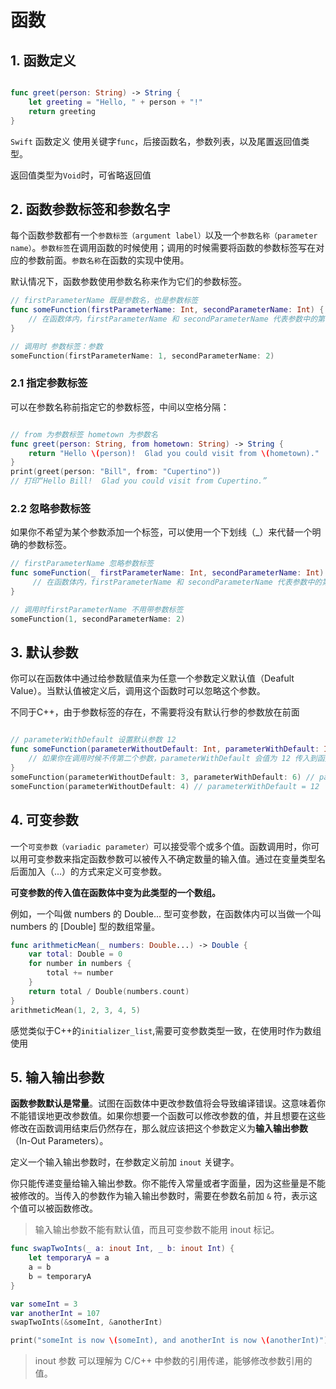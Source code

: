 # 函数

## 1. 函数定义

```swift 

func greet(person: String) -> String {
    let greeting = "Hello, " + person + "!"
    return greeting
}


```

`Swift` 函数定义 使用关键字`func`，后接函数名，参数列表，以及尾置返回值类型。

返回值类型为`Void`时，可省略返回值

## 2. 函数参数标签和参数名字

每个函数参数都有一个`参数标签（argument label）`以及一个`参数名称（parameter name）`。`参数标签`在调用函数的时候使用；调用的时候需要将函数的参数标签写在对应的参数前面。`参数名称`在函数的实现中使用。

默认情况下，函数参数使用参数名称来作为它们的参数标签。

```swift 
// firstParameterName 既是参数名，也是参数标签
func someFunction(firstParameterName: Int, secondParameterName: Int) {
    // 在函数体内，firstParameterName 和 secondParameterName 代表参数中的第一个和第二个参数值
}

// 调用时 参数标签：参数
someFunction(firstParameterName: 1, secondParameterName: 2)

```

### 2.1 指定参数标签

可以在参数名称前指定它的参数标签，中间以空格分隔：

```swift

// from 为参数标签 hometown 为参数名
func greet(person: String, from hometown: String) -> String {
    return "Hello \(person)!  Glad you could visit from \(hometown)."
}
print(greet(person: "Bill", from: "Cupertino"))
// 打印“Hello Bill!  Glad you could visit from Cupertino.”

```

### 2.2 忽略参数标签

如果你不希望为某个参数添加一个标签，可以使用一个下划线（_）来代替一个明确的参数标签。


```swift
// firstParameterName 忽略参数标签
func someFunction(_ firstParameterName: Int, secondParameterName: Int) {
     // 在函数体内，firstParameterName 和 secondParameterName 代表参数中的第一个和第二个参数值
}

// 调用时firstParameterName 不用带参数标签
someFunction(1, secondParameterName: 2)
```

## 3. 默认参数

你可以在函数体中通过给参数赋值来为任意一个参数定义默认值（Deafult Value）。当默认值被定义后，调用这个函数时可以忽略这个参数。

不同于C++，由于参数标签的存在，不需要将没有默认行参的参数放在前面

```swift 

// parameterWithDefault 设置默认参数 12
func someFunction(parameterWithoutDefault: Int, parameterWithDefault: Int = 12) {
    // 如果你在调用时候不传第二个参数，parameterWithDefault 会值为 12 传入到函数体中。
}
someFunction(parameterWithoutDefault: 3, parameterWithDefault: 6) // parameterWithDefault = 6
someFunction(parameterWithoutDefault: 4) // parameterWithDefault = 12
```

## 4. 可变参数

一个`可变参数（variadic parameter）`可以接受零个或多个值。函数调用时，你可以用可变参数来指定函数参数可以被传入不确定数量的输入值。通过在变量类型名后面加入（...）的方式来定义可变参数。

**可变参数的传入值在函数体中变为此类型的一个数组。**

例如，一个叫做 numbers 的 Double... 型可变参数，在函数体内可以当做一个叫 numbers 的 [Double] 型的数组常量。

```swift
func arithmeticMean(_ numbers: Double...) -> Double {
    var total: Double = 0
    for number in numbers {
        total += number
    }
    return total / Double(numbers.count)
}
arithmeticMean(1, 2, 3, 4, 5)
```

感觉类似于C++的`initializer_list`,需要可变参数类型一致，在使用时作为数组使用

## 5. 输入输出参数 

**函数参数默认是常量**。试图在函数体中更改参数值将会导致编译错误。这意味着你不能错误地更改参数值。如果你想要一个函数可以修改参数的值，并且想要在这些修改在函数调用结束后仍然存在，那么就应该把这个参数定义为**输入输出参数**（In-Out Parameters）。

定义一个输入输出参数时，在参数定义前加 `inout` 关键字。

你只能传递变量给输入输出参数。你不能传入常量或者字面量，因为这些量是不能被修改的。当传入的参数作为输入输出参数时，需要在参数名前加 `&` 符，表示这个值可以被函数修改。

> 输入输出参数不能有默认值，而且可变参数不能用 inout 标记。

```swift
func swapTwoInts(_ a: inout Int, _ b: inout Int) {
    let temporaryA = a
    a = b
    b = temporaryA
}

var someInt = 3
var anotherInt = 107
swapTwoInts(&someInt, &anotherInt)

print("someInt is now \(someInt), and anotherInt is now \(anotherInt)")

```

> inout 参数 可以理解为 C/C++ 中参数的引用传递，能够修改参数引用的值。
